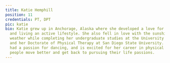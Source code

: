 ```yaml
---
title: Katie Hemphill
position: 11
credentials: PT, DPT
pic: katie
bio: Katie grew up in Anchorage, Alaska where she developed a love for the outdoors
  and living an active lifestyle. She also fell in love with the sunshine and warmer
  weather while completing her undergraduate studies at the University of San Diego
  and her Doctorate of Physical Therapy at San Diego State University. Katie has always
  had a passion for dancing, and is excited for her career in physical therapy helping
  people move better and get back to pursuing their life passions.
---
```


